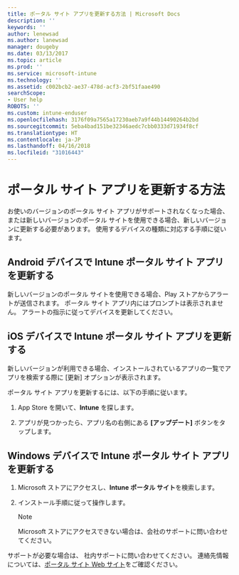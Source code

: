 ```yaml
---
title: ポータル サイト アプリを更新する方法 | Microsoft Docs
description: ''
keywords: ''
author: lenewsad
ms.author: lanewsad
manager: dougeby
ms.date: 03/13/2017
ms.topic: article
ms.prod: ''
ms.service: microsoft-intune
ms.technology: ''
ms.assetid: c002bcb2-ae37-478d-acf3-2bf51faae490
searchScope:
- User help
ROBOTS: ''
ms.custom: intune-enduser
ms.openlocfilehash: 3176f09a7565a17230aeb7a9f44b14490264b2bd
ms.sourcegitcommit: 5eba4bad151be32346aedc7cbb0333d71934f8cf
ms.translationtype: HT
ms.contentlocale: ja-JP
ms.lasthandoff: 04/16/2018
ms.locfileid: "31016443"
---
```

# <a name="how-to-update-the-company-portal-app"></a>ポータル サイト アプリを更新する方法

お使いのバージョンのポータル サイト アプリがサポートされなくなった場合、または新しいバージョンのポータル サイトを使用できる場合、新しいバージョンに更新する必要があります。 使用するデバイスの種類に対応する手順に従います。

## <a name="update-the-intune-company-portal-app-on-your-android-device"></a>Android デバイスで Intune ポータル サイト アプリを更新する

新しいバージョンのポータル サイトを使用できる場合、Play ストアからアラートが送信されます。 ポータル サイト アプリ内にはプロンプトは表示されません。 アラートの指示に従ってデバイスを更新してください。

## <a name="update-the-intune-company-portal-app-on-your-ios-device"></a>iOS デバイスで Intune ポータル サイト アプリを更新する

新しいバージョンが利用できる場合、インストールされているアプリの一覧でアプリを検索する際に [更新] オプションが表示されます。  

ポータル サイト アプリを更新するには、以下の手順に従います。

1. App Store を開いて、**Intune** を探します。

2. アプリが見つかったら、アプリ名の右側にある **[アップデート]** ボタンをタップします。

## <a name="update-the-intune-company-portal-app-on-your-windows-device"></a>Windows デバイスで Intune ポータル サイト アプリを更新する

1.  Microsoft ストアにアクセスし、**Intune ポータル サイト**を検索します。

2.  インストール手順に従って操作します。

    > [!NOTE]
    > Microsoft ストアにアクセスできない場合は、会社のサポートに問い合わせてください。


サポートが必要な場合は、 社内サポートに問い合わせてください。 連絡先情報については、[ポータル サイト Web サイト](https://portal.manage.microsoft.com#HelpDeskDialog)をご確認ください。
